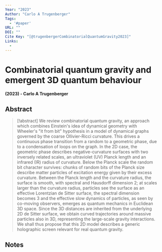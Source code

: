 ```yaml
---
Year: "2023"
Author: "Carlo A Trugenberger"
Tags: 
  - '#paper'
URL: ""
DOI: ""
Cite Key: "[@trugenbergerCombinatorialQuantumGravity2023]"
Links: 
  - 
---
```

# Combinatorial quantum gravity and emergent 3D quantum behaviour
#### (2023) - Carlo A Trugenberger

## Abstract

> [!abstract]
> We review combinatorial quantum gravity, an approach which combines Einstein's idea of dynamical geometry with Wheeler's "it from bit" hypothesis in a model of dynamical graphs governed by the coarse Ollivier-Ricci curvature. This drives a continuous phase transition from a random to a geometric phase, due to a condensation of loops on the graph. In the 2D case, the geometric phase describes negative-curvature surfaces with two inversely related scales, an ultraviolet (UV) Planck length and an infrared (IR) radius of curvature. Below the Planck scale the random bit character survives: chunks of random bits of the Planck size describe matter particles of excitation energy given by their excess curvature. Between the Planck length and the curvature radius, the surface is smooth, with spectral and Hausdorff dimension 2; at scales larger than the curvature radius, particles see the surface as an effective Lorentzian de Sitter surface, the spectral dimension becomes 3 and the effective slow dynamics of particles, as seen by co-moving observers, emerges as quantum mechanics in Euclidean 3D space. Since the 3D distances are inherited from the underlying 2D de Sitter surface, we obtain curved trajectories around massive particles also in 3D, representing the large-scale gravity interactions. We shall thus propose that this 2D model describes a generic holographic screen relevant for real quantum gravity.


## Notes

